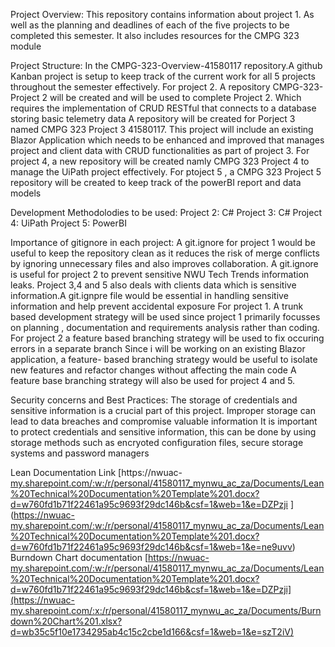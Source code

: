 Project Overview:
This repository contains information about project 1. As well as the planning and deadlines of each of the five projects to be completed this semester. It also includes resources for the CMPG 323 module

Project Structure:
In the CMPG-323-Overview-41580117 repository.A github Kanban project is setup to keep track of the current work for all 5 projects throughout the semester effectively.
For project 2. A repository CMPG-323- Project 2 will be created and will be used to complete Project 2.  Which requires the implementation of CRUD RESTful that connects to a database storing basic telemetry data
A repository will be created for Porject 3 named CMPG 323 Project 3 41580117. This project will include an existing Blazor Application which needs to be enhanced and improved that manages project and client data with CRUD functionalities as part of project 3.
For project 4, a new repository will be created namly CMPG 323 Project 4 to manage the UiPath project effectively.
For ptoject 5 , a CMPG 323 Project 5 repository will be created to keep track of the powerBI report and data models

Development Methodolodies to be used:
Project 2: C#
Project 3: C#
Project 4: UiPath
Project 5: PowerBI

Importance of gitignore in each project:
A git.ignore for project 1 would be useful to keep the repository clean as it reduces the risk of merge conflicts by ignoring unnecessary files and also improves collaboration.
A git.ignore is useful for project 2 to prevent sensitive NWU Tech Trends information leaks.
Project 3,4 and 5 also deals with clients data which is sensitive information.A git.ignpre file would be essential in handling sensitive information and help prevent accidental exposure
For project 1. A trunk based development strategy will be used since project 1 primarily focusses on planning , documentation and requirements analysis rather than coding.
For project 2 a feature based branching strategy will be used to fix occuring errors in a separate branch
Since i will be working on an existing Blazor application, a feature- based  branching strategy would  be useful to isolate new features and refactor changes without affecting the main code
A feature base branching strategy will also be used for project 4 and 5.

Security concerns and Best Practices:
The storage of credentials and sensitive information is a crucial part of this project. Improper storage can lead to data breaches and compromise valuable information
It is important to protect credentials and sensitive information, this can be done by using storage methods such as encryoted configuration files, secure storage systems and password managers

Lean Documentation Link
[https://nwuac-[my.sharepoint.com/:w:/r/personal/41580117_mynwu_ac_za/Documents/Lean%20Technical%20Documentation%20Template%201.docx?d=w760fd1b71f22461a95c9693f29dc146b&csf=1&web=1&e=DZPzji](https://nwuac-my.sharepoint.com/:w:/r/personal/41580117_mynwu_ac_za/Documents/Lean%20Technical%20Documentation%20Template%201.docx?d=w760fd1b71f22461a95c9693f29dc146b&csf=1&web=1&e=AVNuZn)
](https://nwuac-my.sharepoint.com/:w:/r/personal/41580117_mynwu_ac_za/Documents/Lean%20Technical%20Documentation%20Template%201.docx?d=w760fd1b71f22461a95c9693f29dc146b&csf=1&web=1&e=ne9uvv)
Burndown Chart documentation
[https://nwuac-my.sharepoint.com/:w:/r/personal/41580117_mynwu_ac_za/Documents/Lean%20Technical%20Documentation%20Template%201.docx?d=w760fd1b71f22461a95c9693f29dc146b&csf=1&web=1&e=DZPzji](https://nwuac-my.sharepoint.com/:x:/r/personal/41580117_mynwu_ac_za/Documents/Burndown%20Chart%201.xlsx?d=wb35c5f10e1734295ab4c15c2cbe1d166&csf=1&web=1&e=szT2iV)
